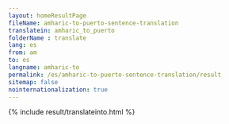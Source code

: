 ```yaml
---
layout: homeResultPage
fileName: amharic-to-puerto-sentence-translation
translatein: amharic_to_puerto
folderName : translate
lang: es
from: am
to: es
langname: amharic-to
permalink: /es/amharic-to-puerto-sentence-translation/result
sitemap: false
nointernationalization: true
---
```

{% include result/translateinto.html %}

<script src="/js/result/translation.js" data-foldername="{{page.folderName}}" data-lang="{{page.lang}}"></script>

